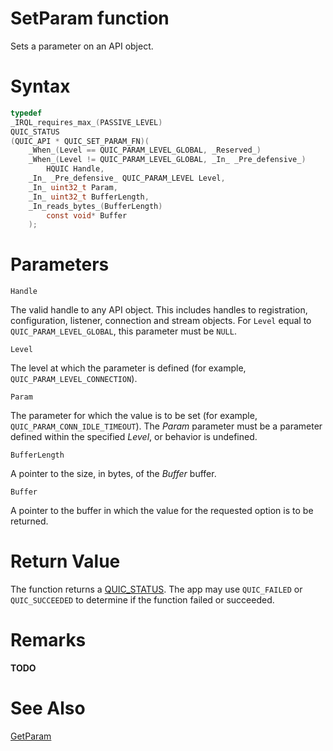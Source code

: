SetParam function
======

Sets a parameter on an API object.

# Syntax

```C
typedef
_IRQL_requires_max_(PASSIVE_LEVEL)
QUIC_STATUS
(QUIC_API * QUIC_SET_PARAM_FN)(
    _When_(Level == QUIC_PARAM_LEVEL_GLOBAL, _Reserved_)
    _When_(Level != QUIC_PARAM_LEVEL_GLOBAL, _In_ _Pre_defensive_)
        HQUIC Handle,
    _In_ _Pre_defensive_ QUIC_PARAM_LEVEL Level,
    _In_ uint32_t Param,
    _In_ uint32_t BufferLength,
    _In_reads_bytes_(BufferLength)
        const void* Buffer
    );
```

# Parameters

`Handle`

The valid handle to any API object. This includes handles to registration, configuration, listener, connection and stream objects. For `Level` equal to `QUIC_PARAM_LEVEL_GLOBAL`, this parameter must be `NULL`.

`Level`

The level at which the parameter is defined (for example, `QUIC_PARAM_LEVEL_CONNECTION`).

`Param`

The parameter for which the value is to be set (for example, `QUIC_PARAM_CONN_IDLE_TIMEOUT`). The *Param* parameter must be a parameter defined within the specified *Level*, or behavior is undefined.

`BufferLength`

A pointer to the size, in bytes, of the *Buffer* buffer.

`Buffer`

A pointer to the buffer in which the value for the requested option is to be returned.

# Return Value

The function returns a [QUIC_STATUS](QUIC_STATUS.md). The app may use `QUIC_FAILED` or `QUIC_SUCCEEDED` to determine if the function failed or succeeded.

# Remarks

**TODO**

# See Also

[GetParam](GetParam.md)<br>
